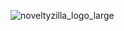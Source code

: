 ![noveltyzilla_logo_large](https://user-images.githubusercontent.com/50876544/58105425-594ee200-7b9b-11e9-8697-bb220678a187.png)
